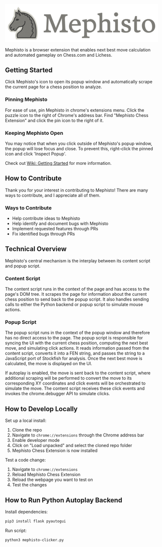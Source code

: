 ![alt text](https://raw.githubusercontent.com/AlexPetrusca/Mephisto/master/res/mephisto_banner_lowercase.png)

Mephisto is a browser extension that enables next best move calculation and automated gameplay on Chess.com and Lichess.


## Getting Started
Click Mephisto's icon to open its popup window and automatically scrape the current page for a chess position to 
analyze.

### Pinning Mephisto
For ease of use, pin Mephisto in chrome's extensions menu. Click the puzzle icon to the right of Chrome's address bar. 
Find "Mephisto Chess Extension" and click the pin icon to the right of it.

### Keeping Mephisto Open
You may notice that when you click outside of Mephisto's popup window, the popup will lose focus and close. To prevent
this, right-click the pinned icon and click 'Inspect Popup'.

Check out [Wiki: Getting Started](Getting-Started) for more information.


## How to Contribute
Thank you for your interest in contributing to Mephisto! There are many ways to contribute, and I appreciate all of them.

### Ways to Contribute
- Help contribute ideas to Mephisto
- Help identify and document bugs with Mephisto
- Implement requested features through PRs
- Fix identified bugs through PRs


## Technical Overview
Mephisto's central mechanism is the interplay between its content script and popup script.

### Content Script
The content script runs in the context of the page and has access to the page's DOM tree. It scrapes the page for 
information about the current chess position to send back to the popup script. It also handles sending calls to 
either the Python backend or popup script to simulate mouse actions.

### Popup Script
The popup script runs in the context of the popup window and therefore has no direct access to the page. The popup
script is responsible for syncing the UI with the current chess position, computing the next best move, and 
simulating click actions. It reads information passed from the content script, converts it into a FEN string, and
passes the string to a JavaScript port of Stockfish for analysis. Once the next best move is calculated, the move is
displayed on the UI. 

If autoplay is enabled, the move is sent back to the content script, where additional scraping will be performed 
to convert the move to its corresponding XY coordinates and click events will be orchestrated to simulate the move.
The content script receives these click events and invokes the chrome.debugger API to simulate clicks.


## How to Develop Locally
Set up a local install:
1. Clone the repo
2. Navigate to `chrome://extensions` through the Chrome address bar
3. Enable developer mode
4. Click on "Load unpacked" and select the cloned repo folder
5. Mephisto Chess Extension is now installed

Test a code change:
1. Navigate to `chrome://extensions`
2. Reload Mephisto Chess Extension
3. Reload the webpage you want to test on
4. Test the changes


## How to Run Python Autoplay Backend
Install dependencies:
```bash
pip3 install flask pyautogui
```

Run script:
```bash
python3 mephisto-clicker.py
```

